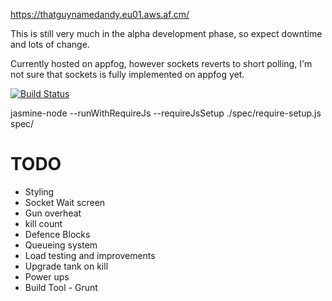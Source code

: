 https://thatguynamedandy.eu01.aws.af.cm/

This is still very much in the alpha development phase, so expect downtime and lots of change.

Currently hosted on appfog, however sockets reverts to short polling, I'm not sure that sockets is fully implemented on appfog yet.

[![Build Status](https://travis-ci.org/thatguynamedandy/playground.png)](https://travis-ci.org/thatguynamedandy/playground)

jasmine-node --runWithRequireJs --requireJsSetup ./spec/require-setup.js spec/

TODO
====
* Styling
* Socket Wait screen
* Gun overheat
* kill count
* Defence Blocks
* Queueing system
* Load testing and improvements
* Upgrade tank on kill
* Power ups
* Build Tool - Grunt
